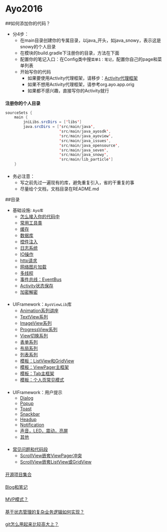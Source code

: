 Ayo2016
========================

##如何添加你的代码？

* 分4步：
    * 在main目录创建你的专属目录，以java_开头，如java_snowy，表示这是snowy的个人目录
    * 在模块的build.gradle下注册你的目录，方法在下面
    * 配置你的笔记入口：在Config类中搜`菜单1：笔记`，配置你自己的page和菜单列表
    * 开始写你的代码
        * 如果要使用Activity代理框架，请移步：[Activity代理框架](./doc/doc-ayoview-acagent.md)
        * 如果不想用Activity代理框架，请参考org.ayo.app.orig
        * 如果都不感兴趣，直接写你的Activity就行


####
__注册你的个人目录__
```java
sourceSets {
    main {
        jniLibs.srcDirs = ['libs']
        java.srcDirs = ['src/main/java',
                        'src/main/java_ayosdk',
                        'src/main/java_ayoview',
                        'src/main/java_issues',
                        'src/main/java_opensource',
                        'src/main/java_seven',
                        'src/main/java_snowy',
                        'src/main/lib_particle']
    }
```

####
* 务必注意：
    * 写之前先过一遍现有的库，避免重复引入，省的干重复的事
    * 尽量给个文档，文档目录在README.md

##目录

* 基础设施: `Ayo库`
    * [怎么接入你的代码中](./doc/doc-doc.md)
    * [常用工具类](./doc/doc-common.md)
    * [缓存](./doc/doc-cache.md)
    * [数据库](./doc/doc-database.md)
    * [控件注入](./doc/doc-inject.md)
    * [日志系统](./doc/doc-log.md)
    * [IO操作](./doc/doc-io.md)
    * [http请求](./doc/doc-http.md)
    * [网络图片加载](./doc/doc-onlineimage.md)
    * [多线程](./doc/doc-async.md)
    * [事件总线：EventBus](./doc/doc-eventbus.md)
    * [Activity状态保存](./doc/doc-state.md)
    * [加密解密](./doc/doc-crypt.md)


####
* UIFramework：`AyoViewLib`库
    * [Animation系列讲座](./doc/README-ayo.md)
    * [TextView系列](./doc/README-ayo.md)
    * [ImageView系列](./doc/README-ayo.md)
    * [ProgressView系列](./doc/README-ayo.md)
    * [View切换系列](./doc/README-ayo.md)
    * [表单系列](./doc/README-ayo.md)
    * [布局系列](./doc/README-ayo.md)
    * [列表系列](./doc/README-ayo.md)
    * [模板：ListView和GridView](./doc/README-ayo.md)
    * [模板：ViewPager主框架](./doc/README-ayo.md)
    * [模板：Tab主框架](./doc/README-ayo.md)
    * [模板：个人页常见模式](./doc/README-ayo.md)

####
* UIFramework：用户提示
    * [Dialog](./doc/README-ayo.md)
    * [Popup](./doc/README-ayo.md)
    * [Toast](./doc/README-ayo.md)
    * [Snackbar](./doc/README-ayo.md)
    * [Headup](./doc/README-ayo.md)
    * [Notification](./doc/README-ayo.md)
    * [声音，LED，震动，亮屏](./doc/README-ayo.md)
    * [其他](./doc/README-ayo.md)

####
* [常见问题和代码段](./doc/README-issue.md)
    * [ScrollView嵌套ViewPager冲突](./doc/README-issue.md)
    * [ScrollView嵌套ListView或GridView](./doc/README-issue.md)

####
[开源项目集合](./doc/README-2016.md)

####
[Blog和笔记](./doc/README-2016.md)

####
[MVP模式？](./doc/README-2016.md)

####
[基于状态管理的复杂业务逻辑如何实现？](./doc/README-2016.md)

####
[git怎么用起来比较高大上？](./doc/README-2016.md)



